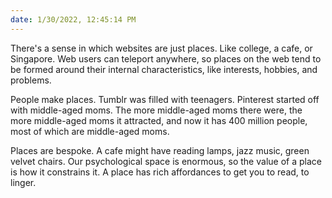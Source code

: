 ```yaml
---
date: 1/30/2022, 12:45:14 PM
---
```

There's a sense in which websites are just places. Like college, a cafe, or Singapore. Web users can teleport anywhere, so places on the web tend to be formed around their internal characteristics, like interests, hobbies, and problems.

People make places. Tumblr was filled with teenagers. Pinterest started off with middle-aged moms. The more middle-aged moms there were, the more middle-aged moms it attracted, and now it has 400 million people, most of which are middle-aged moms.

Places are bespoke. A cafe might have reading lamps, jazz music, green velvet chairs. Our psychological space is enormous, so the value of a place is how it constrains it. A place has rich affordances to get you to read, to linger.